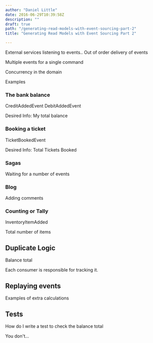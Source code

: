 ```yaml
---
author: "Daniel Little"
date: 2016-06-29T10:39:58Z
description: ""
draft: true
path: "/generating-read-models-with-event-sourcing-part-2"
title: "Generating Read Models with Event Sourcing Part 2"

---
```



External services listening to events..
Out of order delivery of events


Multiple events for a single command

Concurrency in the domain


Examples

### The bank balance

CreditAddedEvent
DebitAddedEvent

Desired Info: My total balance

### Booking a ticket

TicketBookedEvent

Desired Info: Total Tickets Booked

### Sagas

Waiting for a number of events

### Blog

Adding comments

### Counting or Tally

InventoryItemAdded

Total number of items 

## Duplicate Logic

Balance total

Each consumer is responsible for tracking it.

## Replaying events

Examples of extra calculations

## Tests

How do I write a test to check the balance total

You don't...





